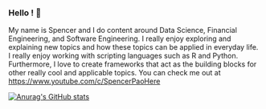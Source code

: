 ### Hello ! 👋

My name is Spencer and I do content around Data Science, Financial Engineering, and Software Engineering. I really enjoy exploring and explaining new topics and how these topics can be applied in everyday life. I really enjoy working with scripting languages such as R and Python. Furthermore, I love to create frameworks that act as the building blocks for other really cool and applicable topics. You can check me out at https://www.youtube.com/c/SpencerPaoHere

[![Anurag's GitHub stats](https://github-readme-stats.vercel.app/api?username=SpencerPao)](https://github.com/anuraghazra/github-readme-stats)
